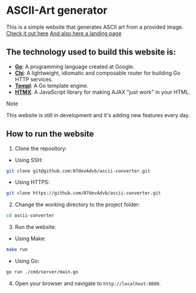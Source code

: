 # ASCII-Art generator
This is a simple website that generates ASCII art from a provided image.
[Check it out here](https://artscii.onrender.com/)
[And also here a landing page](https://ablaze-event-180.notion.site/ArtSCII-1010169a6c908021a1e9fbb51bcb16d7)

## The technology used to build this website is:
- **[Go](https://golang.org/)**: A programming language created at Google.
- **[Chi](https://go-chi.io/#/)**: A lightweight, idiomatic and composable router for building Go HTTP services.
- **[Templ](https://templ.guide/)**: A Go template engine.
- **[HTMX](https://htmx.org/)**: A JavaScript library for making AJAX "just work" in your HTML.

> [!NOTE]
> This website is still in development and it's adding new features every day.

## How to run the website
1. Clone the repository:
- Using SSH:
```bash
git clone git@github.com:07devAdvb/ascii-converter.git
```
- Using HTTPS:
```bash
git clone https://github.com/07devAdvb/ascii-converter.git 
```
2. Change the working directory to the project folder:
```bash
cd ascii-converter
```
3. Run the website:
- Using Make:
```bash
make run
```
- Using Go:
```bash
go run ./cmd/server/main.go
```
4. Open your browser and navigate to `http://localhost:8080`.

